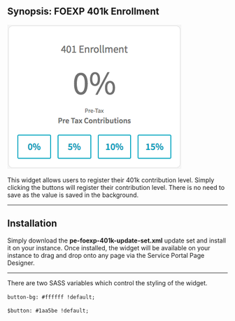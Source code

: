 ## Synopsis: FOEXP 401k Enrollment

![FOEXP 401k Enrollment](../images/pe-foexp-401k.png "FOEXP 401k Enrollment")

This widget allows users to register their 401k contribution level. Simply clicking the buttons will register their contribution level. There is no need to save as the value is saved in the background.

***

## Installation

Simply download the **pe-foexp-401k-update-set.xml** update set and install it on your instance. Once installed, the widget will be available on your instance to drag and drop onto any page via the Service Portal Page Designer.

***

There are two SASS variables which control the styling of the widget.

`button-bg: #ffffff !default;`

`$button: #1aa5be !default;`